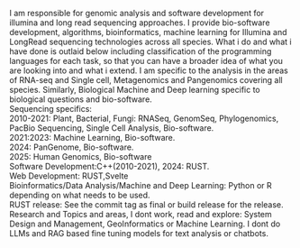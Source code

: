 I am responsible for genomic analysis and software development for illumina and long read sequencing approaches. I provide bio-software development, algorithms, bioinformatics, machine learning for Illumina and LongRead sequencing technologies across all species. What i do and what i have done is outlaid below including classification of the programming languages for each task, so that you can have a broader idea of what you are looking into and what i extend. I am specific to the analysis in the areas of RNA-seq and Single cell, Metagenomics and Pangenomics covering all species. Similarly, Biological Machine and Deep learning specific to biological questions and bio-software. \
Sequencing specifics: \
2010-2021: Plant, Bacterial, Fungi: RNASeq, GenomSeq, Phylogenomics, PacBio Sequencing, Single Cell Analysis, Bio-software. \
2021:2023: Machine Learning, Bio-software. \
2024: PanGenome, Bio-software. \
2025: Human Genomics, Bio-software \
Software Development:C++(2010-2021), 2024: RUST. \
Web Development: RUST,Svelte \
Bioinformatics/Data Analysis/Machine and Deep Learning: Python or R depending on what needs to be used.\
RUST release: See the commit tag as final or build release for the release.\
Research and Topics and areas, I dont work, read and explore: System Design and Management, GeoInformatics or Machine Learning. I dont do LLMs and RAG based fine tuning models for text analysis or chatbots. 
